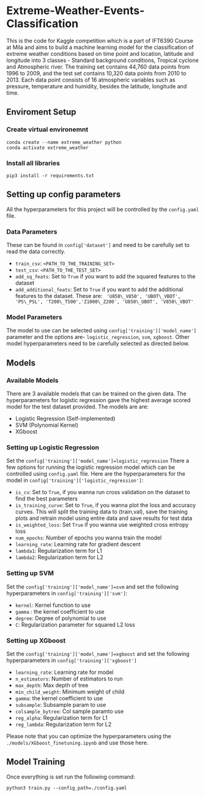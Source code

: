 # Extreme-Weather-Events-Classification

This is the code for Kaggle competition which is a part of IFT6390 Course at Mila and aims to build a machine learning model for the classification of extreme weather conditions based on time point and location, latitude and longitude into 3 classes - Standard background conditions, Tropical cyclone and Atmospheric river. The training set contains 44,760 data points from 1996 to 2009, and the test set contains 10,320 data points from 2010 to 2013. Each data point consists of 16 atmospheric variables such as pressure, temperature and humidity, besides the latitude, longitude and time.

## Enviroment Setup
### Create virtual environemnt
```
conda create --name extreme_weather python
conda activate extreme_weather
```

### Install all libraries

```
pip3 install -r requirements.txt
```

## Setting up config parameters
All the hyperparameters for this project will be controlled by the `config.yaml` file.

### Data Parameters
These can be found in `config['dataset']` and need to be carefully set to read the data correctly.

  - `train_csv`: `<PATH_TO_THE_TRAINING_SET>`
  - `test_csv`: `<PATH_TO_THE_TEST_SET>`
  - `add_sq_feats`:  Set to `True` if you want to add the squared features to the dataset
  - `add_additional_feats`: Set to `True` if you want to add the additional features to the dataset. These are: ` 'U850\_V850', 'UBOT\_VBOT', 'PS\_PSL', 'T200\_T500','Z1000\_Z200', 'U850\_UBOT', 'V850\_VBOT'`

### Model Parameters
The model to use can be selected using `config['training']['model_name']` parameter and the options are- `logistic_regression`, `svm`, `xgboost`. Other model hyperparameters need to be carefully selected  as directed below.

## Models
### Available Models
There are 3 available models that can be trained on the given data. The hyperparameters for logistic regression gave the highest average scored model for the test dataset provided. The models are are:
  - Logistic Regression (Self-implemented)
  - SVM (Polynomial Kernel)
  - XGboost

### Setting up Logistic Regression
Set the `config['training']['model_name']=logistic_regression`
There a few options for running the logistic regression model which can be controlled using `config.yaml` file. Here are the hyperparameters for the model in  `config['training']['logistic_regression']`:

  - `is_cv`: Set to `True`, if you wanna run cross validation on the dataset to find the best parameters
  - `is_training_curve`: Set to `True`, if you wanna plot the loss and accuracy curves. This will split the training data to (train,val), save the training plots and retrain model using entire data and save results for test data
  - `is_weighted_loss`: Set `True` if you wanna use weighted cross entropy loss
  - `num_epochs`: Number of epochs you wanna train the model
  - `learning_rate`: Learning rate for gradient descent
  - `lambda1`: Regularization term for L1
  - `lambda2`: Regularization term for L2

### Setting up SVM
Set the `config['training']['model_name']=svm` and set the following hyperparameters in `config['training']['svm']`:

  - `kernel`: Kernel function to use
  - `gamma` : the kernel coefficient to use
  - `degree`: Degree of polynomial to use
  - `C`: Regularization parameter for squared L2 loss

### Setting up XGboost
Set the `config['training']['model_name']=xgboost` and set the following hyperparameters in `config['training']['xgboost']`

  - `learning_rate`: Learning rate for model
  - `n_estimators`: Number of estimators to run
  - `max_depth`: Max depth of tree
  - `min_child_weight`: Minimum weight of child
  - `gamma`:  the kernel coefficient to use
  - `subsample`: Subsample param to use
  - `colsample_bytree`: Col sample paramto use
  - `reg_alpha`: Regularization term for L1
  - `reg_lambda`: Regularization term for L2

Please note  that you can optimize the hyperparameters using the `./models/XGboost_finetuning.ipynb` and use those here.


## Model Training
Once everything is set run the following command:

```python3 train.py --config_path=./config.yaml```
